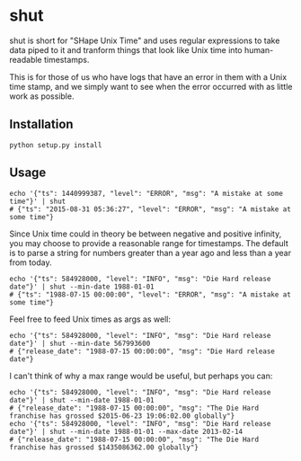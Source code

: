 shut
=========
shut is short for "SHape Unix Time" and uses regular expressions to take data piped to it
and tranform things that look like Unix time into human-readable timestamps.

This is for those of us who have logs that have an error in them with a Unix time stamp, and we simply want to see when the error occurred with as little work as possible.

## Installation

`python setup.py install`

## Usage

```
echo '{"ts": 1440999387, "level": "ERROR", "msg": "A mistake at some time"}' | shut
# {"ts": "2015-08-31 05:36:27", "level": "ERROR", "msg": "A mistake at some time"}
```

Since Unix time could in theory be between negative and positive infinity, you may choose to provide a reasonable range
for timestamps. The default is to parse a string for numbers greater than a year ago and less than a year from today.

```
echo '{"ts": 584928000, "level": "INFO", "msg": "Die Hard release date"}' | shut --min-date 1988-01-01
# {"ts": "1988-07-15 00:00:00", "level": "ERROR", "msg": "A mistake at some time"}
```

Feel free to feed Unix times as args as well:

```
echo '{"ts": 584928000, "level": "INFO", "msg": "Die Hard release date"}' | shut --min-date 567993600
# {"release_date": "1988-07-15 00:00:00", "msg": "Die Hard release date"}
```

I can't think of why a max range would be useful, but perhaps you can:

```
echo '{"ts": 584928000, "level": "INFO", "msg": "Die Hard release date"}' | shut --min-date 1988-01-01
# {"release_date": "1988-07-15 00:00:00", "msg": "The Die Hard franchise has grossed $2015-06-23 19:06:02.00 globally"}
echo '{"ts": 584928000, "level": "INFO", "msg": "Die Hard release date"}' | shut --min-date 1988-01-01 --max-date 2013-02-14
# {"release_date": "1988-07-15 00:00:00", "msg": "The Die Hard franchise has grossed $1435086362.00 globally"}
```
